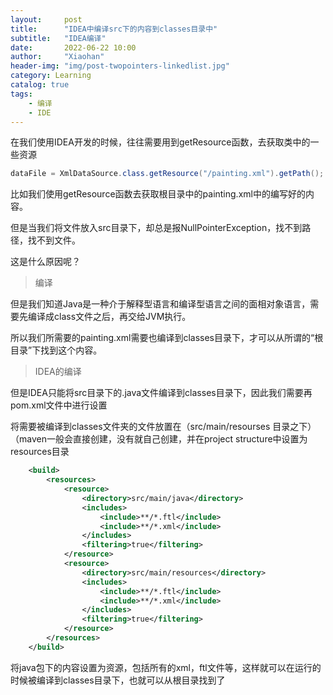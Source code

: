 ```yaml
---
layout:     post 
title:      "IDEA中编译src下的内容到classes目录中"
subtitle:   "IDEA编译"
date:       2022-06-22 10:00
author:     "Xiaohan"
header-img: "img/post-twopointers-linkedlist.jpg"
category: Learning 
catalog: true 
tags:
    - 编译
    - IDE
---
```


在我们使用IDEA开发的时候，往往需要用到getResource函数，去获取类中的一些资源

```Java
dataFile = XmlDataSource.class.getResource("/painting.xml").getPath();
```

比如我们使用getResource函数去获取根目录中的painting.xml中的编写好的内容。

但是当我们将文件放入src目录下，却总是报NullPointerException，找不到路径，找不到文件。

这是什么原因呢？

> 编译

但是我们知道Java是一种介于解释型语言和编译型语言之间的面相对象语言，需要先编译成class文件之后，再交给JVM执行。

所以我们所需要的painting.xml需要也编译到classes目录下，才可以从所谓的“根目录”下找到这个内容。

> IDEA的编译

但是IDEA只能将src目录下的.java文件编译到classes目录下，因此我们需要再pom.xml文件中进行设置

将需要被编译到classes文件夹的文件放置在（src/main/resourses 目录之下）（maven一般会直接创建，没有就自己创建，并在project structure中设置为resources目录

```XML
    <build>
        <resources>
            <resource>
                <directory>src/main/java</directory>
                <includes>
                    <include>**/*.ftl</include>
                    <include>**/*.xml</include>
                </includes>
                <filtering>true</filtering>
            </resource>
            <resource>
                <directory>src/main/resources</directory>
                <includes>
                    <include>**/*.ftl</include>
                    <include>**/*.xml</include>
                </includes>
                <filtering>true</filtering>
            </resource>
        </resources>
    </build>
```

将java包下的内容设置为资源，包括所有的xml，ftl文件等，这样就可以在运行的时候被编译到classes目录下，也就可以从根目录找到了